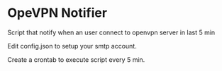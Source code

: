 # OpeVPN Notifier
Script that notify when an user connect to openvpn server in last 5 min


Edit config.json to setup your smtp account.

Create a crontab to execute script every 5 min.